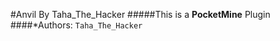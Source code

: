 #Anvil By Taha_The_Hacker
#####This is a <strong><a src="https://github.com/PocketMine/PocketMine-MP">PocketMine</strong></a> Plugin
####*Authors: ```Taha_The_Hacker```
